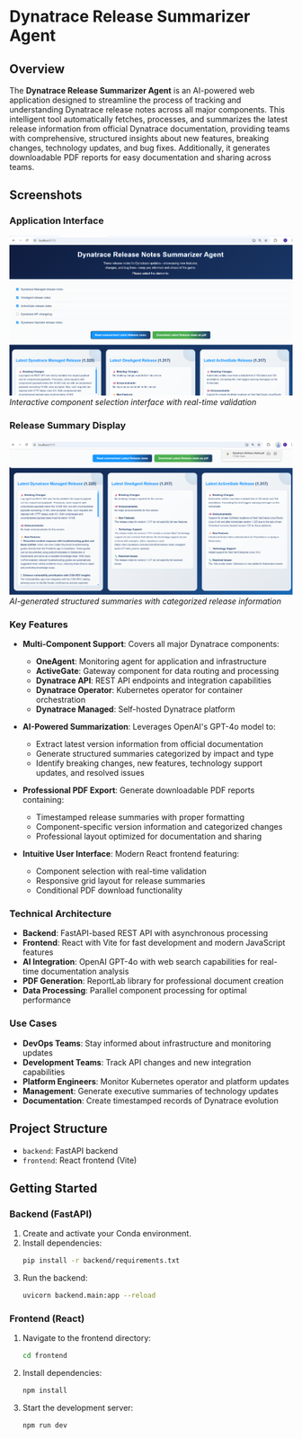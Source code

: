 # Dynatrace Release Summarizer Agent

## Overview

The **Dynatrace Release Summarizer Agent** is an AI-powered web application designed to streamline the process of tracking and understanding Dynatrace release notes across all major components. This intelligent tool automatically fetches, processes, and summarizes the latest release information from official Dynatrace documentation, providing teams with comprehensive, structured insights about new features, breaking changes, technology updates, and bug fixes. Additionally, it generates downloadable PDF reports for easy documentation and sharing across teams.

## Screenshots

### Application Interface
![Application Interface](./images/app-interface.png)
*Interactive component selection interface with real-time validation*

### Release Summary Display
![Release Summary Display](./images/release-summary.png)
*AI-generated structured summaries with categorized release information*

### Key Features

- **Multi-Component Support**: Covers all major Dynatrace components:
  - **OneAgent**: Monitoring agent for application and infrastructure
  - **ActiveGate**: Gateway component for data routing and processing
  - **Dynatrace API**: REST API endpoints and integration capabilities
  - **Dynatrace Operator**: Kubernetes operator for container orchestration
  - **Dynatrace Managed**: Self-hosted Dynatrace platform

- **AI-Powered Summarization**: Leverages OpenAI's GPT-4o model to:
  - Extract latest version information from official documentation
  - Generate structured summaries categorized by impact and type
  - Identify breaking changes, new features, technology support updates, and resolved issues

- **Professional PDF Export**: Generate downloadable PDF reports containing:
  - Timestamped release summaries with proper formatting
  - Component-specific version information and categorized changes
  - Professional layout optimized for documentation and sharing

- **Intuitive User Interface**: Modern React frontend featuring:
  - Component selection with real-time validation
  - Responsive grid layout for release summaries
  - Conditional PDF download functionality

### Technical Architecture

- **Backend**: FastAPI-based REST API with asynchronous processing
- **Frontend**: React with Vite for fast development and modern JavaScript features
- **AI Integration**: OpenAI GPT-4o with web search capabilities for real-time documentation analysis
- **PDF Generation**: ReportLab library for professional document creation
- **Data Processing**: Parallel component processing for optimal performance

### Use Cases

- **DevOps Teams**: Stay informed about infrastructure and monitoring updates
- **Development Teams**: Track API changes and new integration capabilities
- **Platform Engineers**: Monitor Kubernetes operator and platform updates
- **Management**: Generate executive summaries of technology updates
- **Documentation**: Create timestamped records of Dynatrace evolution

## Project Structure
- `backend`: FastAPI backend
- `frontend`: React frontend (Vite)

## Getting Started

### Backend (FastAPI)
1. Create and activate your Conda environment.
2. Install dependencies:
   ```sh
   pip install -r backend/requirements.txt
   ```
3. Run the backend:
   ```sh
   uvicorn backend.main:app --reload
   ```

### Frontend (React)
1. Navigate to the frontend directory:
   ```sh
   cd frontend
   ```
2. Install dependencies:
   ```sh
   npm install
   ```
3. Start the development server:
   ```sh
   npm run dev
   ```
